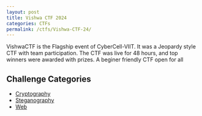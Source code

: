 ```yaml
---
layout: post
title: Vishwa CTF 2024
categories: CTFs
permalink: /ctfs/Vishwa-CTF-24/
---
```


VishwaCTF is the Flagship event of CyberCell-VIIT. It was a Jeopardy style CTF with team participation.
The CTF was live for 48 hours, and top winners were awarded with prizes. A beginer friendly CTF open for all

## Challenge Categories
- [Cryptography](./Cryptography)
- [Steganography](./steganography)
- [Web](./web)
